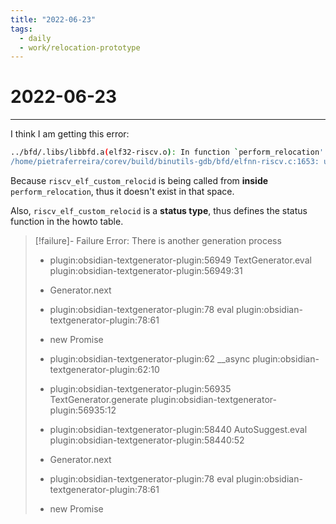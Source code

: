 ```yaml
---
title: "2022-06-23"
tags:
  - daily
  - work/relocation-prototype 
---
```

# 2022-06-23
---
I think I am getting this error:

```bash
../bfd/.libs/libbfd.a(elf32-riscv.o): In function `perform_relocation':
/home/pietraferreira/corev/build/binutils-gdb/bfd/elfnn-riscv.c:1653: undefined reference to `riscv_elf_custom_relocid'
```

Because `riscv_elf_custom_relocid` is being called from **inside** `perform_relocation`, thus it doesn't exist in that space. 

Also, `riscv_elf_custom_relocid` is a **status type**, thus defines the status function in the howto table.
> [!failure]- Failure 
>   Error: There is another generation process
>   
>   - plugin:obsidian-textgenerator-plugin:56949 TextGenerator.eval
>     plugin:obsidian-textgenerator-plugin:56949:31
>   
>   - Generator.next
>   
>   - plugin:obsidian-textgenerator-plugin:78 eval
>     plugin:obsidian-textgenerator-plugin:78:61
>   
>   - new Promise
>   
>   - plugin:obsidian-textgenerator-plugin:62 __async
>     plugin:obsidian-textgenerator-plugin:62:10
>   
>   - plugin:obsidian-textgenerator-plugin:56935 TextGenerator.generate
>     plugin:obsidian-textgenerator-plugin:56935:12
>   
>   - plugin:obsidian-textgenerator-plugin:58440 AutoSuggest.eval
>     plugin:obsidian-textgenerator-plugin:58440:52
>   
>   - Generator.next
>   
>   - plugin:obsidian-textgenerator-plugin:78 eval
>     plugin:obsidian-textgenerator-plugin:78:61
>   
>   - new Promise
>   
>  
